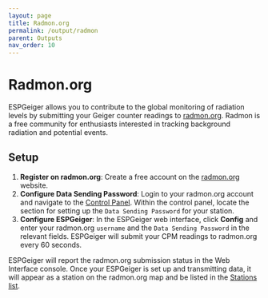```yaml
---
layout: page
title: Radmon.org
permalink: /output/radmon
parent: Outputs
nav_order: 10
---
```


# Radmon.org

ESPGeiger allows you to contribute to the global monitoring of radiation levels by submitting your Geiger counter readings to [radmon.org](https://radmon.org/). Radmon is a free community for enthusiasts interested in tracking background radiation and potential events.

## Setup

1. __Register on radmon.org__: Create a free account on the [radmon.org](https://radmon.org/) website.
2. __Configure Data Sending Password__: Login to your radmon.org account and navigate to the [Control Panel](https://radmon.org/index.php/control-panel). Within the control panel, locate the section for setting up the `Data Sending Password` for your station.
3. __Configure ESPGeiger__: In the ESPGeiger web interface, click __Config__ and enter your radmon.org `username` and the `Data Sending Password` in the relevant fields. ESPGeiger will submit your CPM readings to radmon.org every 60 seconds.

ESPGeiger will report the radmon.org submission status in the Web Interface console. Once your ESPGeiger is set up and transmitting data, it will appear as a station on the radmon.org map and be listed in the [Stations list](https://radmon.org/index.php/stations).